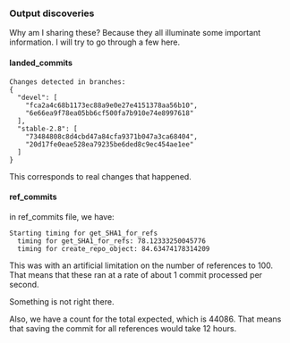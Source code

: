 ### Output discoveries

Why am I sharing these? Because they all illuminate some important information.
I will try to go through a few here.

#### landed_commits

```
Changes detected in branches:
{
  "devel": [
    "fca2a4c68b1173ec88a9e0e27e4151378aa56b10",
    "6e66ea9f78ea05bb6cf500fa7b910e74e8997618"
  ],
  "stable-2.8": [
    "73484808c8d4cbd47a84cfa9371b047a3ca68404",
    "20d17fe0eae528ea79235be6ded8c9ec454ae1ee"
  ]
}
```

This corresponds to real changes that happened.


#### ref_commits

in ref_commits file, we have:

```
Starting timing for get_SHA1_for_refs
  timing for get_SHA1_for_refs: 78.12333250045776
  timing for create_repo_object: 84.63474178314209
```

This was with an artificial limitation on the number of references
to 100. That means that these ran at a rate of about 1 commit
processed per second.

Something is not right there.

Also, we have a count for the total expected, which is 44086.
That means that saving the commit for all references would take 12 hours.

